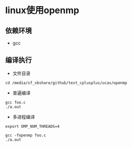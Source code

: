 # linux使用openmp

## 依赖环境

- gcc

## 编译执行

- 文件目录

~~~shell
cd /media/sf_vbshare/github/test_cplusplus/ucas/openmp
~~~

- 普遍编译

~~~shell
gcc foo.c
./a.out
~~~

- 多进程编译

~~~shell
export OMP_NUM_THREADS=4

gcc -fopenmp foo.c
./a.out
~~~
